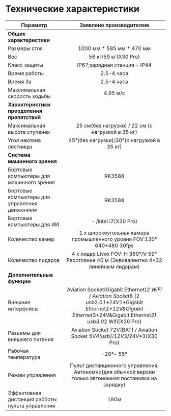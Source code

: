 ﻿# Технические характеристики

|Параметр|Заявлено производителем|
|--|:--:|
|**Общие характеристики**||
|Размеры стоя|1000 мм * 585 мм * 470 мм|
|Вес| 56 кг/59 кг(X30 Pro) |
|Класс защиты|IP67;зарядная станция - IP44|
|Время работы| 2.5-4 часа |
|Время За| 2.5-4 часа |
|Максимальная скорость ходьбы|4.95 м/с|
|**Характеристики преодоления препятствий**||
|Максимальная высота ступенек| 25 см(без нагрузки) / 22 см (с нагрузкой в 35 кг)|
|Угол наклона лестницы|45°(без нагрузки)/30°(с нагрузкой в 35 кг)|
|**Система машинного зрения**||
|Бортовые компьютеры для машинного зрения|RK3588|
|Бортовые компьютеры для управления движением|RK3588|
|Бортовые компьютеры для ИИ| - /intel i7(X30 Pro)|
|Количество камер|1 х широкоугольная камера промышленного уровня FOV:130° 640*480 30fps|
|Количество лидаров|4 х лидар Livox FOV: H 360°/V 59° Расстояние 40 м (Эквивалентно 4*32 линейным лидарам)|
|**Дополнительные функции**||
|Внешние интерфейсы|Aviation Socket(Gigabit Ethernet)*2 WiFi / Aviation Socket*8 (2 usb2.0*1+24V*1+Gigabit Ethernet*1+12V&Gigabit Ethernet*3+24V&Gigabit Ethernet*2) usb3.0*2 Wifi(X30 Pro)|
|Разъемы для внешнего питания| Aviation Socket 72V(BAT) / Aviation Socket 5V*4(usb)/12V*3/24V*3(X30 Pro) |
|Рабочая температура| -20°- 55° |
|Режим управления| Пульт дистанционного управления, Автономно(для обычной версии только автономная постановка на зарядку)|
|Эффективная дистанция рабботы пульта управления| 180м|

